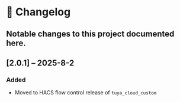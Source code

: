 # 📝 Changelog

Notable changes to this project documented here.
---
## [2.0.1] – 2025-8-2
### Added
- Moved to HACS flow control release of `tuya_cloud_custom`